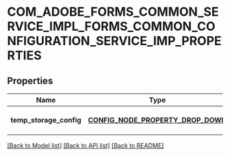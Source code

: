 # COM_ADOBE_FORMS_COMMON_SERVICE_IMPL_FORMS_COMMON_CONFIGURATION_SERVICE_IMP_PROPERTIES

## Properties
Name | Type | Description | Notes
------------ | ------------- | ------------- | -------------
**temp_storage_config** | [**CONFIG_NODE_PROPERTY_DROP_DOWN**](configNodePropertyDropDown.md) |  | [optional] [default to null]

[[Back to Model list]](../README.md#documentation-for-models) [[Back to API list]](../README.md#documentation-for-api-endpoints) [[Back to README]](../README.md)


